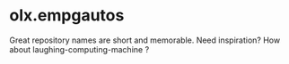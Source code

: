 # olx.empgautos
Great repository names are short and memorable. Need inspiration? How about laughing-computing-machine ?
